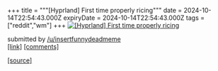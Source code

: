 +++
title = """[Hyprland] First time properly ricing"""
date = 2024-10-14T22:54:43.000Z
expiryDate = 2024-10-14T22:54:43.000Z
tags = ["reddit","wm"]
+++
[![[Hyprland] First time properly ricing](https://preview.redd.it/77npyrghxsud1.png?width=640&crop=smart&auto=webp&s=7ffbbcb196b645713cf6bd16b3350817c50b57da "[Hyprland] First time properly ricing")](https://www.reddit.com/r/unixporn/comments/1g3t7m6/hyprland_first_time_properly_ricing/)

submitted by [/u/insertfunnydeadmeme](https://www.reddit.com/user/insertfunnydeadmeme)  
[\[link\]](https://i.redd.it/77npyrghxsud1.png) [\[comments\]](https://www.reddit.com/r/unixporn/comments/1g3t7m6/hyprland_first_time_properly_ricing/)

[[source]](https://www.reddit.com/r/unixporn/comments/1g3t7m6/hyprland_first_time_properly_ricing/)
